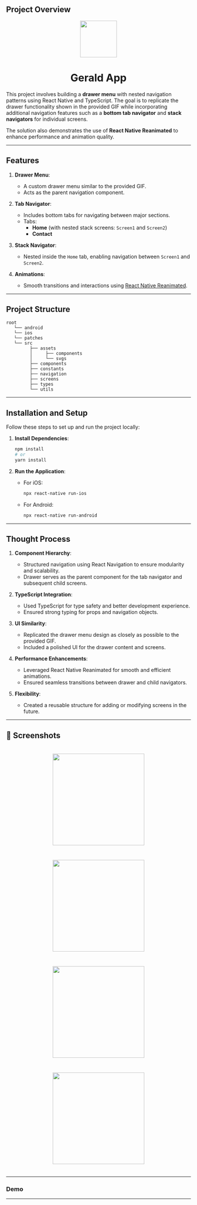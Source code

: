 ## Project Overview

<p align="center">
  <a>
    <img width="100px" src="./readme-asset/logo.png">
  </a>
  <h1 align="center">Gerald App</h1>  
</p>

This project involves building a **drawer menu** with nested navigation patterns using React Native and TypeScript. The goal is to replicate the drawer functionality shown in the provided GIF while incorporating additional navigation features such as a **bottom tab navigator** and **stack navigators** for individual screens.

The solution also demonstrates the use of **React Native Reanimated** to enhance performance and animation quality.

---

## Features

1. **Drawer Menu**:
   - A custom drawer menu similar to the provided GIF.
   - Acts as the parent navigation component.
2. **Tab Navigator**:
   - Includes bottom tabs for navigating between major sections.
   - Tabs:
     - **Home** (with nested stack screens: `Screen1` and `Screen2`)
     - **Contact**
3. **Stack Navigator**:

   - Nested inside the `Home` tab, enabling navigation between `Screen1` and `Screen2`.

4. **Animations**:
   - Smooth transitions and interactions using [React Native Reanimated](https://github.com/software-mansion/react-native-reanimated).

---

## Project Structure

```
root
   └── android
   └── ios
   └── patches
   └── src
         ├── assets
         │     ├── components
         │     └── svgs
         ├── components
         ├── constants
         ├── navigation
         ├── screens
         ├── types
         └── utils
```

---

## Installation and Setup

Follow these steps to set up and run the project locally:

1. **Install Dependencies**:

   ```bash
   npm install
   # or
   yarn install
   ```

2. **Run the Application**:

   - For iOS:
     ```bash
     npx react-native run-ios
     ```
   - For Android:
     ```bash
     npx react-native run-android
     ```

---

## Thought Process

1. **Component Hierarchy**:

   - Structured navigation using React Navigation to ensure modularity and scalability.
   - Drawer serves as the parent component for the tab navigator and subsequent child screens.

2. **TypeScript Integration**:

   - Used TypeScript for type safety and better development experience.
   - Ensured strong typing for props and navigation objects.

3. **UI Similarity**:

   - Replicated the drawer menu design as closely as possible to the provided GIF.
   - Included a polished UI for the drawer content and screens.

4. **Performance Enhancements**:

   - Leveraged React Native Reanimated for smooth and efficient animations.
   - Ensured seamless transitions between drawer and child navigators.

5. **Flexibility**:
   - Created a reusable structure for adding or modifying screens in the future.

---

## :camera_flash: Screenshots

<div align="center" style="margin:auto;width:100%;display:flex;justify-content:center;align-items:center;flex-wrap:wrap;">
<img width="250px" margin="30px" style="margin:20px;" src="./readme-asset/0.png">
<img width="250px" margin="30px" style="margin:20px;" src="./readme-asset/1.png">
<img width="250px" margin="30px" style="margin:20px;" src="./readme-asset/2.png">
<img width="250px" margin="30px" style="margin:20px;" src="./readme-asset/3.png">
</div>

---

### Demo

---
